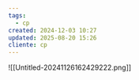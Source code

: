 ```yaml
---
tags:
  - cp
created: 2024-12-03 10:27
updated: 2025-08-20 15:26
cliente: cp
---
```

![[Untitled-20241126162429222.png]]


